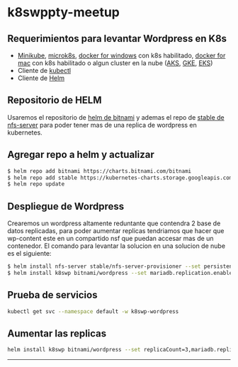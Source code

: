 # k8swppty-meetup

## Requerimientos para levantar Wordpress en K8s

- [Minikube][mkinst], [microk8s][mk8s], [docker for windows][dw] con k8s habilitado, [docker for mac][dm] con k8s habilitado o algun cluster en la nube ([AKS][aks], [GKE][gke], [EKS][eks])
- Cliente de [kubectl][kubectl]
- Cliente de [Helm][helm]

## Repositorio de HELM

Usaremos el repositorio de [helm de bitnami][bitwp] y ademas el repo de [stable de nfs-server][nfs] para poder tener mas de una replica de wordpress en kubernetes.

## Agregar repo a helm y actualizar

```bash
$ helm repo add bitnami https://charts.bitnami.com/bitnami
$ helm repo add stable https://kubernetes-charts.storage.googleapis.com
$ helm repo update
```

## Despliegue de Wordpress

Crearemos un wordpress altamente reduntante que contendra 2 base de datos replicadas, para poder aumentar replicas tendriamos que hacer que wp-content este en un compartido nsf que puedan accesar mas de un contenedor. El comando para levantar la solucion en una solucion de nube es el siguiente:

```bash
$ helm install nfs-server stable/nfs-server-provisioner --set persistence.enabled=true,persistence.size=60Gi
$ helm install k8swp bitnami/wordpress --set mariadb.replication.enabled=true,persistence.accessMode=ReadWriteMany,persistence.storageClass=nfs,mariadb.master.persistence.storageClass=nfs
```

## Prueba de servicios

```bash
kubectl get svc --namespace default -w k8swp-wordpress
```

## Aumentar las replicas

```bash
helm install k8swp bitnami/wordpress --set replicaCount=3,mariadb.replication.enabled=true,persistence.accessMode=ReadWriteMany,persistence.storageClass=nfs,mariadb.master.persistence.storageClass=nfs,mariadb.master.persistence.accessModes=ReadWriteMany
```

---

[mkinst]: https://github.com/kubernetes/minikube
[mk8s]: https://microk8s.io/
[dw]: https://docs.docker.com/docker-for-windows/install/
[dm]: https://docs.docker.com/docker-for-mac/install/
[aks]: https://azure.microsoft.com/en-us/services/kubernetes-service/
[gke]: https://cloud.google.com/kubernetes-engine
[eks]: https://aws.amazon.com/es/eks/?whats-new-cards.sort-by=item.additionalFields.postDateTime&whats-new-cards.sort-order=desc&eks-blogs.sort-by=item.additionalFields.createdDate&eks-blogs.sort-order=desc
[kubectl]: https://kubernetes.io/docs/tasks/tools/install-kubectl/
[helm]: https://helm.sh/docs/intro/install/
[bitwp]: https://github.com/bitnami/charts/tree/master/bitnami/wordpress
[nfs]: https://github.com/helm/charts/tree/master/stable/nfs-server-provisioner
